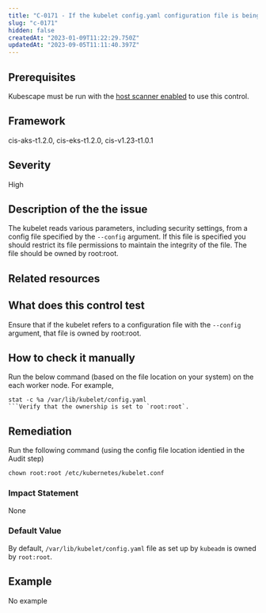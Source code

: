 ```yaml
---
title: "C-0171 - If the kubelet config.yaml configuration file is being used validate file ownership is set to root:root"
slug: "c-0171"
hidden: false
createdAt: "2023-01-09T11:22:29.750Z"
updatedAt: "2023-09-05T11:11:40.397Z"
---
```

## Prerequisites
Kubescape must be run with the [host scanner enabled](../scanning.md#the-host-scanner) to use this control.
## Framework
cis-aks-t1.2.0, cis-eks-t1.2.0, cis-v1.23-t1.0.1
## Severity
High
## Description of the the issue
The kubelet reads various parameters, including security settings, from a config file specified by the `--config` argument. If this file is specified you should restrict its file permissions to maintain the integrity of the file. The file should be owned by root:root.
## Related resources

## What does this control test
Ensure that if the kubelet refers to a configuration file with the `--config` argument, that file is owned by root:root.
## How to check it manually
Run the below command (based on the file location on your system) on the each worker node. For example,

 
```
stat -c %a /var/lib/kubelet/config.yaml
```Verify that the ownership is set to `root:root`.

```
## Remediation
Run the following command (using the config file location identied in the Audit step)

 
```
chown root:root /etc/kubernetes/kubelet.conf

```
### Impact Statement
None
### Default Value
By default, `/var/lib/kubelet/config.yaml` file as set up by `kubeadm` is owned by `root:root`.
## Example
No example